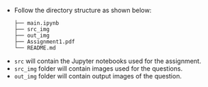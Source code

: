 - Follow the directory structure as shown below: 
  ```
  ├── main.ipynb
  ├── src_img
  ├── out_img
  ├── Assignment1.pdf
  └── README.md
  ```
- `src` will contain the Jupyter notebooks used for the assignment.
- `src_img` folder will contain images used for the questions.
- `out_img` folder will contain output images of the question.

